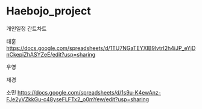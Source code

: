 # Haebojo_project

개인일정 간트차트

태훈 https://docs.google.com/spreadsheets/d/1TU7NGaTEYXlB9lvtrI2h4iJP_eYjDnCkepiZhASYZeE/edit?usp=sharing 

우영

재경

소민  https://docs.google.com/spreadsheets/d/1s9u-K4ewAnz-FJe2yVZkkGu-c48yseFLFTx2_o0mYew/edit?usp=sharing
